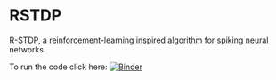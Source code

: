# RSTDP

R-STDP, a reinforcement-learning inspired algorithm for spiking neural networks

To run the code click here:
[![Binder](https://mybinder.org/badge_logo.svg)](https://mybinder.org/v2/gh/rfma23/RSTDP/master?filepath=rsdtp_grid.ipynb)


